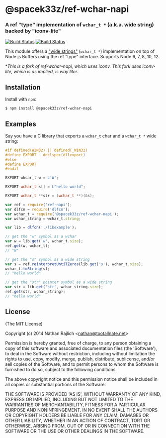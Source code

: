 @spacek33z/ref-wchar-napi
==========
### A ref "type" implementation of `wchar_t *` (a.k.a. wide string) backed by "iconv-lite"
[![Build Status](https://secure.travis-ci.org/SpaceK33z/ref-wchar-napi.svg)](https://travis-ci.org/SpaceK33z/ref-wchar-napi)
[![Build Status](https://ci.appveyor.com/api/projects/status/v5ej12uqw1u0379j?svg=true)](https://ci.appveyor.com/project/SpaceK33z/ref-wchar-napi)

This module offers a ["wide
strings"](http://en.wikipedia.org/wiki/Wide_character#C.2FC.2B.2B) (`wchar_t *`)
implementation on top of Node.js Buffers using the ref "type" interface. Supports Node 6, 7, 8, 10, 12.

**This is a fork of ref-wchar-napi, which uses iconv. This fork uses iconv-lite, which is as implied, is way liter.*


Installation
------------

Install with `npm`:

``` bash
$ npm install @spacek33z/ref-wchar-napi
```


Examples
--------

Say you have a C library that exports a `wchar_t` char and a `wchar_t *` wide
string:

``` c
#if defined(WIN32) || defined(_WIN32)
#define EXPORT __declspec(dllexport)
#else
#define EXPORT
#endif

EXPORT whcar_t w = L'W';

EXPORT wchar_t s[] = L"hello world";

EXPORT wchar_t **str = (wchar_t **)(&s);
```

``` js
var ref = require('ref-napi');
var dlfcn = require('dlfcn');
var wchar_t = require('@spacek33z/ref-wchar-napi');
var wchar_string = wchar_t.string;

var lib = dlfcn('./libexample');

// get the "w" symbol as a wchar
var w = lib.get('w', wchar_t.size);
ref.get(w, wchar_t);
// "W"

// get the "s" symbol as a wide string
var s = ref.reinterpretUntilZeros(lib.get('s'), wchar_t.size);
wchar_t.toString(s);
// "hello world"

// get the "str" pointer symbol as a wide string
var str = lib.get('str', wchar_string.size);
ref.get(str, wchar_string);
// "hello world"
```


License
-------

(The MIT License)

Copyright (c) 2014 Nathan Rajlich &lt;nathan@tootallnate.net&gt;

Permission is hereby granted, free of charge, to any person obtaining
a copy of this software and associated documentation files (the
'Software'), to deal in the Software without restriction, including
without limitation the rights to use, copy, modify, merge, publish,
distribute, sublicense, and/or sell copies of the Software, and to
permit persons to whom the Software is furnished to do so, subject to
the following conditions:

The above copyright notice and this permission notice shall be
included in all copies or substantial portions of the Software.

THE SOFTWARE IS PROVIDED 'AS IS', WITHOUT WARRANTY OF ANY KIND,
EXPRESS OR IMPLIED, INCLUDING BUT NOT LIMITED TO THE WARRANTIES OF
MERCHANTABILITY, FITNESS FOR A PARTICULAR PURPOSE AND NONINFRINGEMENT.
IN NO EVENT SHALL THE AUTHORS OR COPYRIGHT HOLDERS BE LIABLE FOR ANY
CLAIM, DAMAGES OR OTHER LIABILITY, WHETHER IN AN ACTION OF CONTRACT,
TORT OR OTHERWISE, ARISING FROM, OUT OF OR IN CONNECTION WITH THE
SOFTWARE OR THE USE OR OTHER DEALINGS IN THE SOFTWARE.
